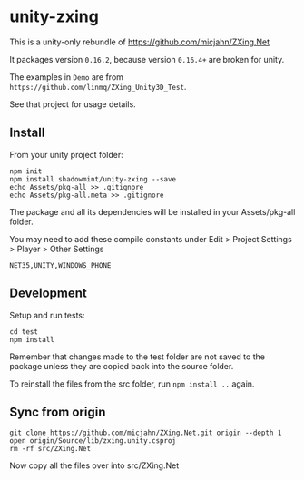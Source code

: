 # unity-zxing

This is a unity-only rebundle of https://github.com/micjahn/ZXing.Net

It packages version `0.16.2`, because version `0.16.4+` are broken for unity.

The examples in `Demo` are from `https://github.com/linmq/ZXing_Unity3D_Test`.

See that project for usage details.

## Install

From your unity project folder:

    npm init
    npm install shadowmint/unity-zxing --save
    echo Assets/pkg-all >> .gitignore
    echo Assets/pkg-all.meta >> .gitignore

The package and all its dependencies will be installed in
your Assets/pkg-all folder.

You may need to add these compile constants under Edit > Project Settings > Player > Other Settings

    NET35,UNITY,WINDOWS_PHONE

## Development

Setup and run tests:

    cd test
    npm install

Remember that changes made to the test folder are not saved to the package
unless they are copied back into the source folder.

To reinstall the files from the src folder, run `npm install ..` again.

## Sync from origin

    git clone https://github.com/micjahn/ZXing.Net.git origin --depth 1
    open origin/Source/lib/zxing.unity.csproj
    rm -rf src/ZXing.Net

Now copy all the files over into src/ZXing.Net
